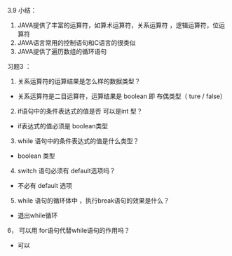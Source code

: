 3.9 小结：

1. JAVA提供了丰富的运算符，如算术运算符，关系运算符 ，逻辑运算符，位运算符
2. JAVA语言常用的控制语句和C语言的很类似
3. JAVA提供了遍历数组的循环语句

习题3 ：

1. 关系运算符的运算结果是怎么样的数据类型？

- 关系运算符是二目运算符，运算结果是 boolean 即 布偶类型（ ture / false）

2. if语句中的条件表达式的值是否 可以是int 型？

- if表达式的值必须是 boolean类型

3. while 语句中的条件表达式的值是什么类型？

- boolean 类型


4. switch 语句必须有 default选项吗？

- 不必有 default 选项

5. while 语句的循环体中 ，执行break语句的效果是什么？

- 退出while循环

6， 可以用 for语句代替while语句的作用吗？

- 可以
  
  
  
  
  
  
  
  
  
